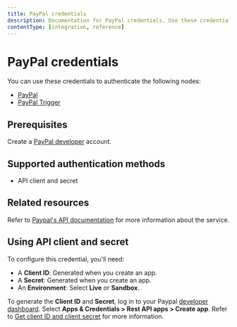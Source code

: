 ```yaml
---
title: PayPal credentials
description: Documentation for PayPal credentials. Use these credentials to authenticate PayPal in n8n, a workflow automation platform.
contentType: [integration, reference]
---
```


# PayPal credentials

You can use these credentials to authenticate the following nodes:

- [PayPal](/integrations/builtin/app-nodes/n8n-nodes-base.paypal.md)
- [PayPal Trigger](/integrations/builtin/trigger-nodes/n8n-nodes-base.paypaltrigger.md)

## Prerequisites

Create a [PayPal developer](https://developer.paypal.com/home) account.

## Supported authentication methods

- API client and secret

## Related resources

Refer to [Paypal's API documentation](https://developer.paypal.com/api/rest/) for more information about the service.

## Using API client and secret

To configure this credential, you'll need:

- A **Client ID**: Generated when you create an app.
- A **Secret**: Generated when you create an app.
- An **Environment**: Select **Live** or **Sandbox**.

To generate the **Client ID** and **Secret**, log in to your Paypal [developer dashboard](https://developer.paypal.com/dashboard/). Select **Apps & Credentials > Rest API apps > Create app**. Refer to [Get client ID and client secret](https://developer.paypal.com/api/rest/#link-getclientidandclientsecret) for more information.


